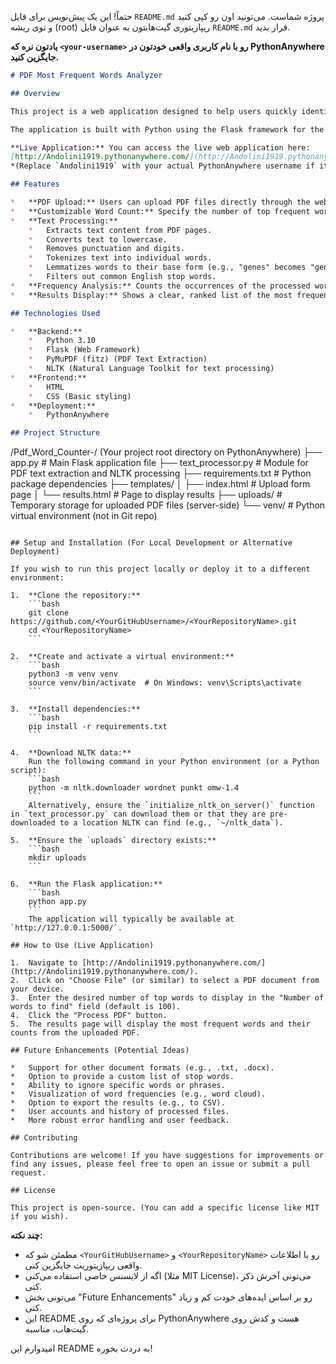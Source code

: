 حتماً! این یک پیش‌نویس برای فایل `README.md` پروژه شماست. می‌تونید اون رو کپی کنید و توی ریشه (root) ریپازیتوری گیت‌هابتون به عنوان فایل `README.md` قرار بدید.

**یادتون نره که `<your-username>` رو با نام کاربری واقعی خودتون در PythonAnywhere جایگزین کنید.**

```markdown
# PDF Most Frequent Words Analyzer

## Overview

This project is a web application designed to help users quickly identify the most frequently occurring words in an English-language PDF document. By providing a PDF file, users can obtain a list of the top N most common words (excluding common English stop words and after lemmatization), which can be particularly useful for pre-reading preparation of technical or specialized texts. This allows users to familiarize themselves with key terminology beforehand, potentially making the reading process smoother and more enjoyable.

The application is built with Python using the Flask framework for the backend and standard HTML/CSS for the frontend. Text extraction from PDFs is handled by PyMuPDF (fitz), and text processing (tokenization, lemmatization, stop word removal) is performed using NLTK.

**Live Application:** You can access the live web application here:
[http://Andolini1919.pythonanywhere.com/](http://Andolini1919.pythonanywhere.com/)
*(Replace `Andolini1919` with your actual PythonAnywhere username if it's different)*

## Features

*   **PDF Upload:** Users can upload PDF files directly through the web interface.
*   **Customizable Word Count:** Specify the number of top frequent words to display (e.g., top 100).
*   **Text Processing:**
    *   Extracts text content from PDF pages.
    *   Converts text to lowercase.
    *   Removes punctuation and digits.
    *   Tokenizes text into individual words.
    *   Lemmatizes words to their base form (e.g., "genes" becomes "gene").
    *   Filters out common English stop words.
*   **Frequency Analysis:** Counts the occurrences of the processed words.
*   **Results Display:** Shows a clear, ranked list of the most frequent words and their counts.

## Technologies Used

*   **Backend:**
    *   Python 3.10
    *   Flask (Web Framework)
    *   PyMuPDF (fitz) (PDF Text Extraction)
    *   NLTK (Natural Language Toolkit for text processing)
*   **Frontend:**
    *   HTML
    *   CSS (Basic styling)
*   **Deployment:**
    *   PythonAnywhere

## Project Structure

```
/Pdf_Word_Counter-/  (Your project root directory on PythonAnywhere)
├── app.py             # Main Flask application file
├── text_processor.py  # Module for PDF text extraction and NLTK processing
├── requirements.txt   # Python package dependencies
├── templates/
│   ├── index.html     # Upload form page
│   └── results.html   # Page to display results
├── uploads/           # Temporary storage for uploaded PDF files (server-side)
└── venv/              # Python virtual environment (not in Git repo)
```

## Setup and Installation (For Local Development or Alternative Deployment)

If you wish to run this project locally or deploy it to a different environment:

1.  **Clone the repository:**
    ```bash
    git clone https://github.com/<YourGitHubUsername>/<YourRepositoryName>.git
    cd <YourRepositoryName>
    ```

2.  **Create and activate a virtual environment:**
    ```bash
    python3 -m venv venv
    source venv/bin/activate  # On Windows: venv\Scripts\activate
    ```

3.  **Install dependencies:**
    ```bash
    pip install -r requirements.txt
    ```

4.  **Download NLTK data:**
    Run the following command in your Python environment (or a Python script):
    ```bash
    python -m nltk.downloader wordnet punkt omw-1.4
    ```
    Alternatively, ensure the `initialize_nltk_on_server()` function in `text_processor.py` can download them or that they are pre-downloaded to a location NLTK can find (e.g., `~/nltk_data`).

5.  **Ensure the `uploads` directory exists:**
    ```bash
    mkdir uploads
    ```

6.  **Run the Flask application:**
    ```bash
    python app.py
    ```
    The application will typically be available at `http://127.0.0.1:5000/`.

## How to Use (Live Application)

1.  Navigate to [http://Andolini1919.pythonanywhere.com/](http://Andolini1919.pythonanywhere.com/).
2.  Click on "Choose File" (or similar) to select a PDF document from your device.
3.  Enter the desired number of top words to display in the "Number of words to find" field (default is 100).
4.  Click the "Process PDF" button.
5.  The results page will display the most frequent words and their counts from the uploaded PDF.

## Future Enhancements (Potential Ideas)

*   Support for other document formats (e.g., .txt, .docx).
*   Option to provide a custom list of stop words.
*   Ability to ignore specific words or phrases.
*   Visualization of word frequencies (e.g., word cloud).
*   Option to export the results (e.g., to CSV).
*   User accounts and history of processed files.
*   More robust error handling and user feedback.

## Contributing

Contributions are welcome! If you have suggestions for improvements or find any issues, please feel free to open an issue or submit a pull request.

## License

This project is open-source. (You can add a specific license like MIT if you wish).
```

**چند نکته:**

*   مطمئن شو که `<YourGitHubUsername>` و `<YourRepositoryName>` رو با اطلاعات واقعی ریپازیتوریت جایگزین کنی.
*   اگه از لایسنس خاصی استفاده می‌کنی (مثلا MIT License)، می‌تونی آخرش ذکر کنی.
*   می‌تونی بخش "Future Enhancements" رو بر اساس ایده‌های خودت کم و زیاد کنی.
*   این README برای پروژه‌ای که روی PythonAnywhere هست و کدش روی گیت‌هاب، مناسبه.

امیدوارم این README به دردت بخوره!
